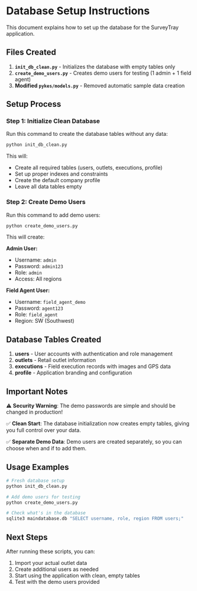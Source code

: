 # Database Setup Instructions

This document explains how to set up the database for the SurveyTray application.

## Files Created

1. **`init_db_clean.py`** - Initializes the database with empty tables only
2. **`create_demo_users.py`** - Creates demo users for testing (1 admin + 1 field agent)
3. **Modified `pykes/models.py`** - Removed automatic sample data creation

## Setup Process

### Step 1: Initialize Clean Database
Run this command to create the database tables without any data:

```bash
python init_db_clean.py
```

This will:
- Create all required tables (users, outlets, executions, profile)
- Set up proper indexes and constraints
- Create the default company profile
- Leave all data tables empty

### Step 2: Create Demo Users
Run this command to add demo users:

```bash
python create_demo_users.py
```

This will create:

**Admin User:**
- Username: `admin`
- Password: `admin123`
- Role: `admin` 
- Access: All regions

**Field Agent User:**
- Username: `field_agent_demo`
- Password: `agent123`
- Role: `field_agent`
- Region: SW (Southwest)

## Database Tables Created

1. **users** - User accounts with authentication and role management
2. **outlets** - Retail outlet information
3. **executions** - Field execution records with images and GPS data
4. **profile** - Application branding and configuration

## Important Notes

⚠️ **Security Warning**: The demo passwords are simple and should be changed in production!

✅ **Clean Start**: The database initialization now creates empty tables, giving you full control over your data.

✅ **Separate Demo Data**: Demo users are created separately, so you can choose when and if to add them.

## Usage Examples

```bash
# Fresh database setup
python init_db_clean.py

# Add demo users for testing
python create_demo_users.py

# Check what's in the database
sqlite3 maindatabase.db "SELECT username, role, region FROM users;"
```

## Next Steps

After running these scripts, you can:
1. Import your actual outlet data
2. Create additional users as needed
3. Start using the application with clean, empty tables
4. Test with the demo users provided
